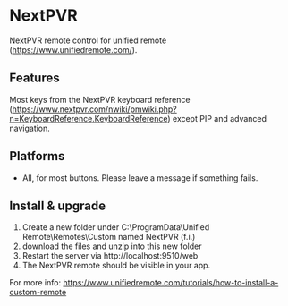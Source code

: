 # NextPVR
NextPVR remote control for unified remote (https://www.unifiedremote.com/).

## Features
Most keys from the NextPVR keyboard reference (https://www.nextpvr.com/nwiki/pmwiki.php?n=KeyboardReference.KeyboardReference) except PIP and advanced navigation.



## Platforms
- All, for most buttons. Please leave a message if something fails.



## Install & upgrade

1. Create a new folder under C:\ProgramData\Unified Remote\Remotes\Custom  named NextPVR (f.i.)
2. download the files and unzip into this new folder
3. Restart the server via http://localhost:9510/web
4. The NextPVR remote should be visible in your app.

For more info: https://www.unifiedremote.com/tutorials/how-to-install-a-custom-remote


